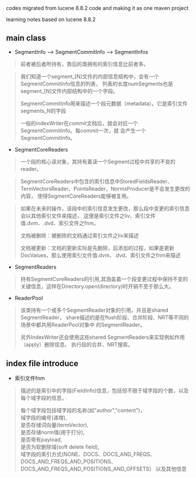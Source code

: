 ##
codes migrated from lucene 8.8.2 code and making it as
one maven project

learning notes based on lucene 8.8.2 

## main class
- SegmentInfo --> SegmentCommitInfo --> SegmentInfos
> 前者被后者所持有，靠后的类拥有的索引信息比前者多。<br>

> 我们知道一个segment_[N]文件的内部信息结构中，会有一个SegmentCommitInfo信息的列表，
> 列表的长度numSegments也是segment_[N]文件内部结构中的一个字段。<br>
> 
> SegmentCommitInfo用来描述一个段元数据（metadata）。它是索引文件segments_N的字段
> 
> 一般的indexWriter在commit文档后，就会对应一个SegmentCommitInfo。每commit一次，就
> 会产生一个SegmentCommitInfo。

- SegmentCoreReaders
> 一个段的核心读对象，其持有着读一个Segment过程中共享的不变的reader。

> SegmentCoreReaders中包含的索引信息中StoredFieldsReader、TermVectorsReader、PointsReader、NormsProducer是不会发生更改的内容，
> 使得SegmentCoreReaders能够被复用。

> 如果在未来的操作，该段中的索引信息发生更改，那么段中变更的索引信息会以其他索引文件来描述，
> 这便是索引文件之liv、索引文件值.dvm、.dvd、索引文件之fnm。
>
>文档被删除：被删除的文档通过索引文件之liv来描述
> 
> 文档被更新：文档的更新实际是先删除，后添加的过程，如果是更新DocValues，那么使用索引文件值.dvm、.dvd、索引文件之fnm来描述

- SegmentReaders
> 持有SegmentCoreReaders的引用,其涵盖着一个段变更过程中保持不变的关键信息，这样在Directory.open(directory)时开销不至于那么大。

- ReaderPool
> 该类持有一个或多个SegmentReader对象的引用，并且是shared SegmentReader，
> share描述的是在flush阶段、合并阶段、NRT等不同的场景中都共用ReaderPool对象中
> 的SegmentReader。
> 
>另外IndexWriter还会使用这些shared SegmentReaders来实现例如作用（apply）删除信息、
> 执行段的合并、NRT搜索。

## index file introduce
- 索引文件fnm
> 描述的是索引中的字段(FieldInfo)信息，包括但不限于域字段的个数，以及每个域字段的信息。
> 
> 每个域字段包括域字段的名称(如"author","content")，<br>
> 域字段的编号(递增), <br>
> 是否存储词向量(termVector), <br>
> 是否存储norm值(用于打分), <br>
> 是否带有payload, <br>
> 是否为软删除域(soft delete field), <br>
> 域字段的索引方式(NONE、DOCS、DOCS_AND_FREQS、
> DOCS_AND_FREQS_AND_POSITIONS、DOCS_AND_FREQS_AND_POSITIONS_AND_OFFSETS）
> 以及其他信息

